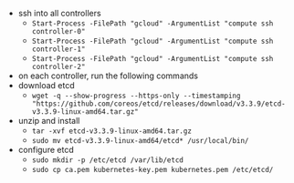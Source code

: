 * ssh into all controllers
    * `Start-Process -FilePath "gcloud" -ArgumentList "compute ssh controller-0"`
    * `Start-Process -FilePath "gcloud" -ArgumentList "compute ssh controller-1"`
    * `Start-Process -FilePath "gcloud" -ArgumentList "compute ssh controller-2"`
* on each controller, run the following commands
* download etcd
    * `wget -q --show-progress --https-only --timestamping "https://github.com/coreos/etcd/releases/download/v3.3.9/etcd-v3.3.9-linux-amd64.tar.gz"`
* unzip and install
    * `tar -xvf etcd-v3.3.9-linux-amd64.tar.gz`
    * `sudo mv etcd-v3.3.9-linux-amd64/etcd* /usr/local/bin/`
* configure etcd
    * `sudo mkdir -p /etc/etcd /var/lib/etcd`
    * `sudo cp ca.pem kubernetes-key.pem kubernetes.pem /etc/etcd/`
